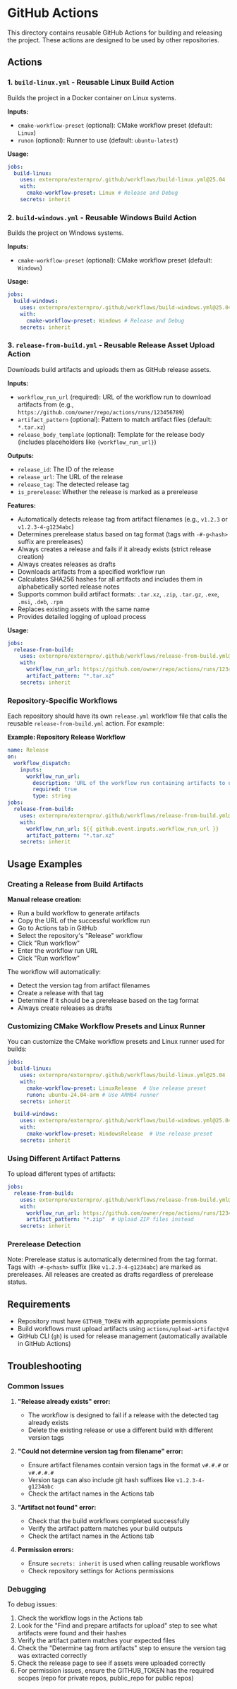 # GitHub Actions

This directory contains reusable GitHub Actions for building and releasing the project. These actions are designed to be used by other repositories.

## Actions

### 1. `build-linux.yml` - Reusable Linux Build Action

Builds the project in a Docker container on Linux systems.

**Inputs:**
- `cmake-workflow-preset` (optional): CMake workflow preset (default: `Linux`)
- `runon` (optional): Runner to use (default: `ubuntu-latest`)

**Usage:**
```yaml
jobs:
  build-linux:
    uses: externpro/externpro/.github/workflows/build-linux.yml@25.04
    with:
      cmake-workflow-preset: Linux # Release and Debug
    secrets: inherit
```

### 2. `build-windows.yml` - Reusable Windows Build Action

Builds the project on Windows systems.

**Inputs:**
- `cmake-workflow-preset` (optional): CMake workflow preset (default: `Windows`)

**Usage:**
```yaml
jobs:
  build-windows:
    uses: externpro/externpro/.github/workflows/build-windows.yml@25.04
    with:
      cmake-workflow-preset: Windows # Release and Debug
    secrets: inherit
```

### 3. `release-from-build.yml` - Reusable Release Asset Upload Action

Downloads build artifacts and uploads them as GitHub release assets.

**Inputs:**
- `workflow_run_url` (required): URL of the workflow run to download artifacts from (e.g., `https://github.com/owner/repo/actions/runs/123456789`)
- `artifact_pattern` (optional): Pattern to match artifact files (default: `*.tar.xz`)
- `release_body_template` (optional): Template for the release body (includes placeholders like `{workflow_run_url}`)

**Outputs:**
- `release_id`: The ID of the release
- `release_url`: The URL of the release
- `release_tag`: The detected release tag
- `is_prerelease`: Whether the release is marked as a prerelease

**Features:**
- Automatically detects release tag from artifact filenames (e.g., `v1.2.3` or `v1.2.3-4-g1234abc`)
- Determines prerelease status based on tag format (tags with `-#-g<hash>` suffix are prereleases)
- Always creates a release and fails if it already exists (strict release creation)
- Always creates releases as drafts
- Downloads artifacts from a specified workflow run
- Calculates SHA256 hashes for all artifacts and includes them in alphabetically sorted release notes
- Supports common build artifact formats: `.tar.xz`, `.zip`, `.tar.gz`, `.exe`, `.msi`, `.deb`, `.rpm`
- Replaces existing assets with the same name
- Provides detailed logging of upload process

**Usage:**
```yaml
jobs:
  release-from-build:
    uses: externpro/externpro/.github/workflows/release-from-build.yml@25.04
    with:
      workflow_run_url: https://github.com/owner/repo/actions/runs/123456789
      artifact_pattern: "*.tar.xz"
    secrets: inherit
```

### Repository-Specific Workflows

Each repository should have its own `release.yml` workflow file that calls the reusable `release-from-build.yml` action. For example:

**Example: Repository Release Workflow**

```yaml
name: Release
on:
  workflow_dispatch:
    inputs:
      workflow_run_url:
        description: 'URL of the workflow run containing artifacts to upload'
        required: true
        type: string
jobs:
  release-from-build:
    uses: externpro/externpro/.github/workflows/release-from-build.yml@25.04
    with:
      workflow_run_url: ${{ github.event.inputs.workflow_run_url }}
      artifact_pattern: "*.tar.xz"
    secrets: inherit
```

## Usage Examples

### Creating a Release from Build Artifacts

**Manual release creation:**
   - Run a build workflow to generate artifacts
   - Copy the URL of the successful workflow run
   - Go to Actions tab in GitHub
   - Select the repository's "Release" workflow
   - Click "Run workflow"
   - Enter the workflow run URL
   - Click "Run workflow"
   
The workflow will automatically:
   - Detect the version tag from artifact filenames
   - Create a release with that tag
   - Determine if it should be a prerelease based on the tag format
   - Always create releases as drafts

### Customizing CMake Workflow Presets and Linux Runner

You can customize the CMake workflow presets and Linux runner used for builds:

```yaml
jobs:
  build-linux:
    uses: externpro/externpro/.github/workflows/build-linux.yml@25.04
    with:
      cmake-workflow-preset: LinuxRelease  # Use release preset
      runon: ubuntu-24.04-arm # Use ARM64 runner
    secrets: inherit

  build-windows:
    uses: externpro/externpro/.github/workflows/build-windows.yml@25.04
    with:
      cmake-workflow-preset: WindowsRelease  # Use release preset
    secrets: inherit
```

### Using Different Artifact Patterns

To upload different types of artifacts:

```yaml
jobs:
  release-from-build:
    uses: externpro/externpro/.github/workflows/release-from-build.yml@25.04
    with:
      workflow_run_url: https://github.com/owner/repo/actions/runs/123456789
      artifact_pattern: "*.zip"  # Upload ZIP files instead
    secrets: inherit
```

### Prerelease Detection

Note: Prerelease status is automatically determined from the tag format. Tags with `-#-g<hash>` suffix (like `v1.2.3-4-g1234abc`) are marked as prereleases. All releases are created as drafts regardless of prerelease status.

## Requirements

- Repository must have `GITHUB_TOKEN` with appropriate permissions
- Build workflows must upload artifacts using `actions/upload-artifact@v4`
- GitHub CLI (`gh`) is used for release management (automatically available in GitHub Actions)

## Troubleshooting

### Common Issues

1. **"Release already exists" error:**
   - The workflow is designed to fail if a release with the detected tag already exists
   - Delete the existing release or use a different build with different version tags

2. **"Could not determine version tag from filename" error:**
   - Ensure artifact filenames contain version tags in the format `v#.#.#` or `v#.#.#.#`
   - Version tags can also include git hash suffixes like `v1.2.3-4-g1234abc`
   - Check the artifact names in the Actions tab

3. **"Artifact not found" error:**
   - Check that the build workflows completed successfully
   - Verify the artifact pattern matches your build outputs
   - Check the artifact names in the Actions tab

4. **Permission errors:**
   - Ensure `secrets: inherit` is used when calling reusable workflows
   - Check repository settings for Actions permissions

### Debugging

To debug issues:

1. Check the workflow logs in the Actions tab
2. Look for the "Find and prepare artifacts for upload" step to see what artifacts were found and their hashes
3. Verify the artifact pattern matches your expected files
4. Check the "Determine tag from artifacts" step to ensure the version tag was extracted correctly
5. Check the release page to see if assets were uploaded correctly
6. For permission issues, ensure the GITHUB_TOKEN has the required scopes (repo for private repos, public_repo for public repos)
